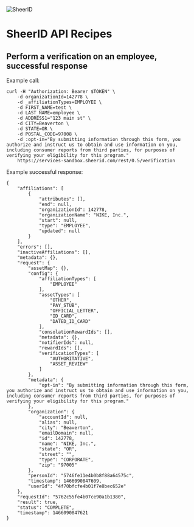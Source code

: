 ![SheerID](http://developer.sheerid.com/common/img/sheerid-logo-small.png)

SheerID API Recipes
===================

Perform a verification on an employee, successful response
------------------------------------

Example call:

    curl -H "Authorization: Bearer $TOKEN" \
        -d organizationId=142778 \
        -d _affiliationTypes=EMPLOYEE \
        -d FIRST_NAME=test \
        -d LAST_NAME=employee \
        -d ADDRESS1="123 main st" \
        -d CITY=Beaverton \
        -d STATE=OR \
        -d POSTAL_CODE=97008 \
        -d :opt-in="By submitting information through this form, you authorize and instruct us to obtain and use information on you, including consumer reports from third parties, for purposes of verifying your eligibility for this program."
        https://services-sandbox.sheerid.com/rest/0.5/verification

Example successful response:

    {
        "affiliations": [
            {
                "attributes": [],
                "end": null,
                "organizationId": 142778,
                "organizationName": "NIKE, Inc.",
                "start": null,
                "type": "EMPLOYEE",
                "updated": null
            }
        ],
        "errors": [],
        "inactiveAffiliations": [],
        "metadata": {},
        "request": {
            "assetMap": {},
            "config": {
                "affiliationTypes": [
                    "EMPLOYEE"
                ],
                "assetTypes": [
                    "OTHER",
                    "PAY_STUB",
                    "OFFICIAL_LETTER",
                    "ID_CARD",
                    "DATED_ID_CARD"
                ],
                "consolationRewardIds": [],
                "metadata": {},
                "notifierIds": null,
                "rewardIds": [],
                "verificationTypes": [
                    "AUTHORITATIVE",
                    "ASSET_REVIEW"
                ]
            },
            "metadata": {
                "opt-in": "By submitting information through this form, you authorize and instruct us to obtain and use information on you, including consumer reports from third parties, for purposes of verifying your eligibility for this program."
            },
            "organization": {
                "accountId": null,
                "alias": null,
                "city": "Beaverton",
                "emailDomain": null,
                "id": 142778,
                "name": "NIKE, Inc.",
                "state": "OR",
                "street": "",
                "type": "CORPORATE",
                "zip": "97005"
            },
            "personId": "5746fe11e4b0b8f88a64575c",
            "timestamp": 1466090847609,
            "userId": "4f70bfcfe4b01f7e8bec652e"
        },
        "requestId": "5762c55fe4b07ce90a1b1380",
        "result": true,
        "status": "COMPLETE",
        "timestamp": 1466090847621
    }
